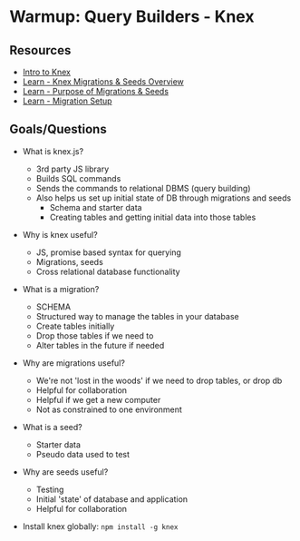 # Warmup: Query Builders - Knex

## Resources

* [Intro to Knex](https://github.com/gSchool/node-curriculum/blob/master/Knex/README.md)
* [Learn - Knex Migrations & Seeds Overview](https://learn-2.galvanize.com/cohorts/757/blocks/23/content_files/Migrations%20and%20Seeds/00-overview.md)
* [Learn - Purpose of Migrations & Seeds](https://learn-2.galvanize.com/cohorts/757/blocks/23/content_files/Migrations%20and%20Seeds/01-why.md)
* [Learn - Migration Setup](https://learn-2.galvanize.com/cohorts/757/blocks/23/content_files/Migrations%20and%20Seeds/02-create.md)

## Goals/Questions

* What is knex.js?
  - 3rd party JS library
  - Builds SQL commands
  - Sends the commands to relational DBMS (query building)
  - Also helps us set up initial state of DB through migrations and seeds
    * Schema and starter data
    * Creating tables and getting initial data into those tables

* Why is knex useful?
  - JS, promise based syntax for querying
  - Migrations, seeds
  - Cross relational database functionality

* What is a migration?
  - SCHEMA
  - Structured way to manage the tables in your database
  - Create tables initially
  - Drop those tables if we need to
  - Alter tables in the future if needed

* Why are migrations useful?
  - We're not 'lost in the woods' if we need to drop tables, or drop db
  - Helpful for collaboration
  - Helpful if we get a new computer
  - Not as constrained to one environment

* What is a seed?
  - Starter data
  - Pseudo data used to test

* Why are seeds useful?
    - Testing
    * Initial 'state' of database and application
    * Helpful for collaboration

* Install knex globally:
  `npm install -g knex`